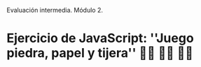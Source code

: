 Evaluación intermedia. Módulo 2.

<h1>Ejercicio de JavaScript: ''Juego piedra, papel y tijera'' 
  ✊🏻 ✋🏻 ✌🏻</h1>
